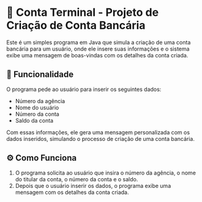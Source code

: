 # 🚀 Conta Terminal - Projeto de Criação de Conta Bancária

Este é um simples programa em Java que simula a criação de uma conta bancária para um usuário, onde ele insere suas informações e o sistema exibe uma mensagem de boas-vindas com os detalhes da conta criada.

## 📝 Funcionalidade

O programa pede ao usuário para inserir os seguintes dados:
- Número da agência
- Nome do usuário
- Número da conta
- Saldo da conta

Com essas informações, ele gera uma mensagem personalizada com os dados inseridos, simulando o processo de criação de uma conta bancária.

## ⚙ Como Funciona

1. O programa solicita ao usuário que insira o número da agência, o nome do titular da conta, o número da conta e o saldo.
2. Depois que o usuário inserir os dados, o programa exibe uma mensagem com os detalhes da conta criada.
